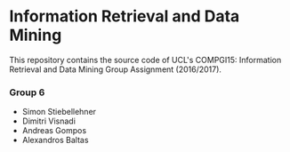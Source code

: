 # Information Retrieval and Data Mining
This repository contains the source code of UCL's COMPGI15: Information Retrieval and Data Mining Group Assignment (2016/2017).

### Group 6
* Simon Stiebellehner
* Dimitri Visnadi
* Andreas Gompos
* Alexandros Baltas
